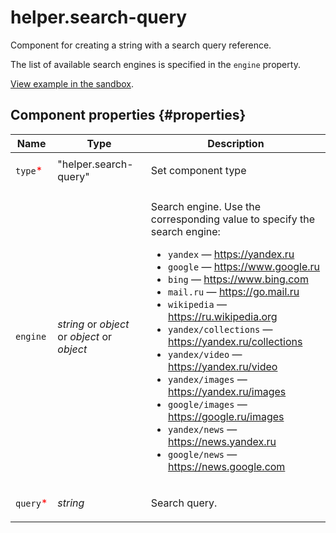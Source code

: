 # helper.search-query

Component for creating a string with a search query reference.

The list of available search engines is specified in the `engine` property.

[View example in the sandbox](https://clck.ru/TRCLB).

## Component properties {#properties}

| Name                                      | Type                                         | Description                                                                                                                                                                                                                                                                                                                                                                                                                                                                                                                                                                                                            |
| ----------------------------------------- | -------------------------------------------- | ---------------------------------------------------------------------------------------------------------------------------------------------------------------------------------------------------------------------------------------------------------------------------------------------------------------------------------------------------------------------------------------------------------------------------------------------------------------------------------------------------------------------------------------------------------------------------------------------------------------------- |
| `type`<span style="color: red">\*</span>  | "helper.search-query"                        | <p>Set component type</p>                                                                                                                                                                                                                                                                                                                                                                                                                                                                                                                                                                                              |
| `engine`                                  | _string_ or _object_ or _object_ or _object_ | <p>Search engine. Use the corresponding value to specify the search engine: </p><ul><li>`yandex` — https://yandex.ru</li><li>`google` — https://www.google.ru</li><li>`bing` — https://www.bing.com</li><li>`mail.ru` — https://go.mail.ru</li><li>`wikipedia` — https://ru.wikipedia.org</li><li>`yandex/collections` — https://yandex.ru/collections</li><li>`yandex/video` — https://yandex.ru/video</li><li>`yandex/images` — https://yandex.ru/images</li><li>`google/images` — https://google.ru/images</li><li>`yandex/news` — https://news.yandex.ru</li><li>`google/news` — https://news.google.com</li></ul> |
| `query`<span style="color: red">\*</span> | _string_                                     | <p>Search query.</p>                                                                                                                                                                                                                                                                                                                                                                                                                                                                                                                                                                                                   |
